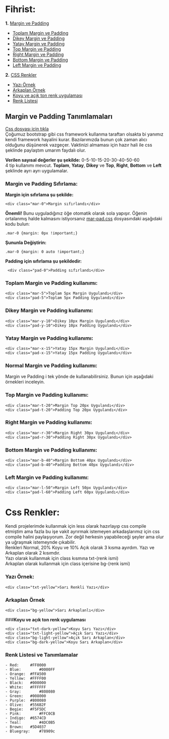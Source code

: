 # **Fihrist:**
**1.** [Margin ve Padding](https://github.com/Mtemizce/CssColors/blob/master/README.md#-margin-ve-padding-tan%C4%B1mlamalar%C4%B1-)
   - [Toplam Margin ve Padding](https://github.com/Mtemizce/CssColors/blob/master/README.md#toplam-margin-ve-padding-kullan%C4%B1m%C4%B1)
   - [Dikey Margin ve Padding](https://github.com/Mtemizce/CssColors/blob/master/README.md#dikey-margin-ve-padding-kullan%C4%B1m%C4%B1)
   - [Yatay Margin ve Padding](https://github.com/Mtemizce/CssColors/blob/master/README.md#yatay-margin-ve-padding-kullan%C4%B1m%C4%B1)
   - [Top Margin ve Padding](https://github.com/Mtemizce/CssColors/blob/master/README.md#top-margin-ve-padding-kullan%C4%B1m%C4%B1)
   - [Right Margin ve Padding](https://github.com/Mtemizce/CssColors/blob/master/README.md#right-margin-ve-padding-kullan%C4%B1m%C4%B1)
   - [Bottom Margin ve Padding](https://github.com/Mtemizce/CssColors/blob/master/README.md#bottom-margin-ve-padding-kullan%C4%B1m%C4%B1)
   - [Left Margin ve Padding](https://github.com/Mtemizce/CssColors/blob/master/README.md#left-margin-ve-padding-kullan%C4%B1m%C4%B1)
   
**2.** [CSS Renkler](https://github.com/Mtemizce/CssColors/blob/master/README.md#css-renkler)
   - [Yazı Örnek](https://github.com/Mtemizce/CssColors/blob/master/README.md#yaz%C4%B1-%C3%96rnek)
   - [Arkaplan Örnek](https://github.com/Mtemizce/CssColors/blob/master/README.md#arkaplan-%C3%96rnek)
   - [Koyu ve açık ton renk uygulaması](https://github.com/Mtemizce/CssColors/blob/master/README.md#koyu-ve-a%C3%A7%C4%B1k-ton-renk-uygulamas%C4%B1)
   - [Renk Listesi](https://github.com/Mtemizce/CssColors/blob/master/README.md#renk-listesi-ve-tan%C4%B1mlamalar)
   

## **Margin ve Padding Tanımlamaları**
[Css dosyası için tıkla](mar-pad.css)<br>
Çoğumuz bootstrap gibi css framework kullanma taraftarı olsakta bi yanımız kendi framework hayalini kurar. Bazılarımızda bunun çok zaman alıcı olduğunu düşünerek vazgeçer. Vaktinizi almaması için hazır hali ile css şeklinde paylaştım umarım faydalı olur.

**Verilen sayısal değerler şu şekilde:** 0-5-10-15-20-30-40-50-60<br>
4 tip kullanımı mevcut. **Toplam**, **Yatay**, **Dikey** ve **Top**, **Right**, **Bottom** ve **Left** şeklinde ayrı ayrı uygulamalar.<br>

### **Margin ve Padding Sıfırlama:**
 **Margin için sıfırlama şu şekilde:**
 ```
 <div class="mar-0">Margin sıfırlandı</div>
 ```
 **Önemli!**
 Bunu uyguladığınız öğe otomatik olarak sola yapışır. Öğenin ortalanmış halde kalmasını istiyorsanız [mar-pad.css](mar-pad.css) dosyasındaki aşağıdaki kodu bulun:
 ```
 .mar-0 {margin: 0px !important;}
 ```
 **Şununla Değiştirin:**
 ```
 .mar-0 {margin: 0 auto !important;}
 ```
 **Padding için sıfırlama şu şekildedir:**
  ```
   <div class="pad-0">Padding sıfırlandı</div>
 ```
  
### **Toplam Margin ve Padding kullanımı:**
 ```
 <div class="mar-5">Toplam 5px Margin Uygulandı</div>
 <div class="pad-5">Toplam 5px Padding Uygulandı</div>
```

### **Dikey Margin ve Padding kullanımı:**
 ```
 <div class="mar-y-10">Dikey 10px Margin Uygulandı</div>
 <div class="pad-y-10">Dikey 10px Padding Uygulandı</div>
```

### **Yatay Margin ve Padding kullanımı:**
 ```
 <div class="mar-x-15">Yatay 15px Margin Uygulandı</div>
 <div class="pad-x-15">Yatay 15px Padding Uygulandı</div>
```

### **Normal Margin ve Padding kullanımı:**
 Margin ve Padding i tek yönde de kullanabilirsiniz. Bunun için aşağıdaki örnekleri inceleyin.
 
### **Top Margin ve Padding kullanımı:**
 ```
 <div class="mar-t-20">Margin Top 20px Uygulandı</div>
 <div class="pad-t-20">Padding Top 20px Uygulandı</div>
```
### **Right Margin ve Padding kullanımı:**
 ```
 <div class="mar-r-30">Margin Right 30px Uygulandı</div>
 <div class="pad-r-30">Padding Right 30px Uygulandı</div>
```
### **Bottom Margin ve Padding kullanımı:**
 ```
 <div class="mar-b-40">Margin Bottom 40px Uygulandı</div>
 <div class="pad-b-40">Padding Bottom 40px Uygulandı</div>
```
### **Left Margin ve Padding kullanımı:**
 ```
 <div class="mar-l-50">Margin Left 50px Uygulandı</div>
 <div class="pad-l-60">Padding Left 60px Uygulandı</div>
```

# **Css Renkler:**
Kendi projelerimde kullanmak için less olarak hazırlayıp css compile etmiştim ama fazla bu işe vakit ayrırmak istemeyen arkadaşlarımız için css compile halini paylaşıyorum. Zor değil herkesin yapabileceği şeyler ama olur ya uğraşmak istemeynde çıkabilir.<br>
Renkleri Normal, 20% Koyu ve 10% Açık olarak 3 kısma ayırdım. Yazı ve Arkaplan olarak 2 kısımdır.<br>
Yazı olarak kullanmak için class kısmına txt-(renk ismi)<br>
Arkaplan olarak kullanmak için class içerisine bg-(renk ismi)<br> 

### **Yazı Örnek:**
```
<div class="txt-yellow">Sarı Renkli Yazı</div>
```

### **Arkaplan Örnek**
```
<div class="bg-yellow">Sarı Arkaplanlı</div>
```

###**Koyu ve açık ton renk uygulaması**
```
<div class="txt-dark-yellow">Koyu Sarı Yazı</div>
<div class="txt-light-yellow">Açık Sarı Yazı</div>
<div class="bg-light-yellow">Açık Sarı Arkaplan</div>
<div class="bg-dark-yellow">Koyu Sarı Arkaplan</div>
```

### **Renk Listesi ve Tanımlamalar**
 ```
 - Red:		#FF0000
 - Blue:		#0000FF
 - Orange:	#FFA500
 - Yellow:	#FFFF00
 - Black:	#000000
 - White:	#FFFFFF
 - Gray:		#808080
 - Green:	#008000
 - Purple:	#800080
 - Olive:	#556B2F
 - Begie:	#F5F5DC
 - Pink:		#FFC0CB
 - Indigo:	#6574CD
 - Teal:		#4DC0B5
 - Brown:	#5D4037
 - Bluegray:	#78909c
```
